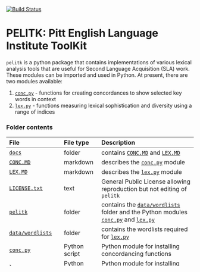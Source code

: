 [![Build Status](https://travis-ci.org/ELI-Data-Mining-Group/pelitk.svg?branch=master)](https://travis-ci.org/ELI-Data-Mining-Group/pelitk)
# PELITK: Pitt English Language Institute ToolKit

`pelitk` is a python package that contains implementations of various lexical analysis tools that are useful for Second Language Acquisition (SLA) work. These modules can be imported and used in Python. At present, there are two modules available:

1. [`conc.py`](#concpy) - functions for creating concordances to show selected key words in context
2. [`lex.py`](#lexpy) - functions measuring lexical sophistication and diversity using a range of indices

### Folder contents

File               | File type     | Description
:---               | :---          | :---
[`docs`](https://github.com/ELI-Data-Mining-Group/pelitk/tree/master/docs) | folder | contains [`CONC.MD`](https://github.com/ELI-Data-Mining-Group/pelitk/blob/master/docs/CONC.md) and [`LEX.MD`](https://github.com/ELI-Data-Mining-Group/pelitk/blob/master/docs/LEX.md)
[`CONC.MD`](https://github.com/ELI-Data-Mining-Group/pelitk/blob/master/docs/CONC.md) | markdown | describes the [`conc.py`](https://github.com/ELI-Data-Mining-Group/pelitk/blob/master/pelitk/conc.py) module
[`LEX.MD`](https://github.com/ELI-Data-Mining-Group/pelitk/blob/master/docs/LEX.md) | markdown | describes the [`lex.py`](https://github.com/ELI-Data-Mining-Group/pelitk/blob/master/pelitk/lex.py) module
[`LICENSE.txt`](https://github.com/ELI-Data-Mining-Group/pelitk/blob/master/LICENSE) | text | General Public License allowing reproduction but not editing of `pelitk`
[`pelitk`](https://github.com/ELI-Data-Mining-Group/pelitk/tree/master/pelitk) | folder | contains the [`data/wordlists`](https://github.com/ELI-Data-Mining-Group/pelitk/tree/master/pelitk/data) folder and the Python modules [`conc.py`](https://github.com/ELI-Data-Mining-Group/pelitk/blob/master/pelitk/conc.py) and [`lex.py`](https://github.com/ELI-Data-Mining-Group/pelitk/blob/master/pelitk/lex.py)
[`data/wordlists`](https://github.com/ELI-Data-Mining-Group/pelitk/tree/master/pelitk/data/wordlists) | folder | contains the wordlists required for [`lex.py`](https://github.com/ELI-Data-Mining-Group/pelitk/blob/master/pelitk/lex.py)
[`conc.py`](https://github.com/ELI-Data-Mining-Group/pelitk/blob/master/pelitk/conc.py) | Python script | Python module for installing concordancing functions
[`lex.py`](https://github.com/ELI-Data-Mining-Group/pelitk/blob/master/pelitk/lex.py) | Python script | Python module for installing lexical measurement functions
[`README.md`](https://github.com/ELI-Data-Mining-Group/pelitk/blob/master/README.md) | markdown | describes `pelitk`
[`requirements.txt`](https://github.com/ELI-Data-Mining-Group/pelitk/blob/master/requirements.txt) | text | list of the Python modules that need to be installed for `pelitk` to function
[`setup.py`](https://github.com/ELI-Data-Mining-Group/pelitk/blob/master/setup.py) | Python script | contains `pelitk` information and code required for installation

<br>

### Installation

To install `pelitk`, enter the following into command line:  

`pip install git+https://github.com/ELI-Data-Mining-Group/pelitk.git@master`

In addition, the following are Python modules required for [`lex.py`](https://github.com/ELI-Data-Mining-Group/pelitk/blob/master/pelitk/lex.py):
- [nltk](https://www.nltk.org/)
- [scipy](https://www.scipy.org/)
- [numpy](https://numpy.org/)

<br>

### `conc.py`

Essentially, a concordance is a list of words or phrases from a text, presented with their immediate contexts. Concordancing has long been an integral part of corpus investigations; as John Sinclair describes,  

_"The normal starting point for a corpus investigation is the concordance, which from early days in computing has used the [Key Word In Context (KWIC)] format, where instances of a chosen word or phrase (the NODE) are presented in a layout that aligns occurrences of the node vertically, but otherwise keeps them in the order in which they appear in the corpus."_  

Sinclair (2003, xiii)  

`conc.py` creates a concordance list based on key words in a text, and it has options to allow for greater user flexibility. In the example usage below, there is a short text of two sentences which has been tokenized (split into a list of strings) to analyze the key word _platypus_. The output (presented in two formats) demonstrates how concordance lines provide a useful format for quickly seeing how a word (or phrase) is used in different contexts.

```python
>>> from pelitk import conc
>>> tok_text = ['The', 'key', 'word', 'in', 'this', 'text', 'is', 'the', 'noun', 'platypus', '.',
               'I', 'want', 'to', 'see', 'the', 'cotext', 'every', 'time', 'the', 'word', 'platypus', 'occurs', '.']

>>> print(conc.concordance(tok_text,'platypus',5))
[('this text is the noun', 'platypus', '. I want to see'),
('cotext every time the word', 'platypus', 'occurs .   ')]

>>> print(conc.concordance(tok_text,'platypus',5,pretty=True))
['                   this text is the noun   platypus   . I want to see                         ',
 '              cotext every time the word   platypus   occurs .                                ']
```

<br>

Looking at the function more closely, we see that there are three required arguments and two optional arguments:

Argument | Description
:---     | :---
tok_text | a list of tokenized text or list of tuples, e.g. `['the','word']` or `[('the', 'DT'), ('word', 'NN')]`
node     | the node word or tuple that will be the the focus of concordance lines
num      | the size of the collocation span, i.e. how many words on either side of the node
pos      | optional True/False argument (default is 'False'). Set to 'True' if the tok_text is a list of tuples with POS tags (see example above)
pretty   | optional True/False argument (default is 'False'). If True, the output will be formatted so that all the node words are aligned in each row and joined in a single string.

Returning to the example, we see that we have selected a _span_ of 5 words on either side of the key word (or node), which is a common span size, but which could be increased to allow for greater context. The second output shows the difference when the `pretty` argument is set to 'True'. In the 'pretty' format, it is easier to scan visually, but it is more difficult to further process the data.

It is also possible to use `conc.py` with a _list_ of key words, rather than a single key word. For a demonstration of how to do so, see the [`PELIC_concordancing_tutorial`](https://github.com/ELI-Data-Mining-Group/PELIC_dataset/blob/master/tutorials/PELIC_concordancing_tutorial.ipynb) which compiles a concordance list with a list of nine different verbs.

For more example code and a full description of the functions (including their arguments and sub-functions), see [`CONC.md`](https://github.com/ELI-Data-Mining-Group/pelitk/blob/master/docs/CONC.md) and [`conc.py`](https://github.com/ELI-Data-Mining-Group/pelitk/blob/master/pelitk/conc.py).

<br>

### `lex.py`

There are a number of quantitative measures used for understanding and describing lexical proficiency and development. In particular, many researchers have focused on _lexical sophistication_ (the variation in ‘basic’ and ‘advanced’ words used in a text) and _lexical diversity_ (the percentage of unique words in a text). For a complete discussion of lexical proficiency, see [Leńko-Szymańska (2019)](https://www.routledge.com/Defining-and-Assessing-Lexical-Proficiency-1st-Edition/Lenko-Szymanska/p/book/9780367337926). `lex.py` provides functions to calculate a number of the more commonly used metrics of sophistication and diversity, summarized briefly below.

For example code and a full description of the functions (including their arguments and sub-functions), see [`LEX.md`](https://github.com/ELI-Data-Mining-Group/pelitk/blob/master/docs/LEX.md) and [`lex.py`](https://github.com/ELI-Data-Mining-Group/pelitk/blob/master/pelitk/lex.py).

<br>

**`adv_guiraud`**  
Calculates Advanced Guiraud (AG):
  - measure of lexical sophistication
  - formula = advanced types / sqrt(number of tokens).
  - By default, the function uses NGSL top 2k words as frequency list of common types to ignore. Optionally, other lists can be used instead.

<br>

**`vocd`**  
Calculates vocD:
  - measure of lexical diversity
  - formula = calculating TTR from a number of random samples then fitting a curve and reporting the parameter value
  - the default requires a minimum text length of 35 words (the default number of sub-samples), though this can be optionally adjusted

<br>

**`ttr`**  
Calculates Type-Token_Ratio (TTR):
  - simple measure of lexical diversity
  - formula = number of types / number of tokens in a text
  - practical to calculate but sensitive to text length (shorter texts have higher TTR)

<br>

**`mtld`**  
Calculates Measure of Textual Lexical Diversity (MTLD):
  - measure of lexical diversity
  - formula = complex sequential analysis of samples, generating a score based on TTR scores in the samples.

<br>

**`maas`**  
Calculates Maas (log 2):
  - measure of lexical diversity
  - formula = TTR with log correction

<br>

### [Documentation](docs)

<br>

[Back to top](#PELITK-Pitt-English-Language-Institute-ToolKit)
